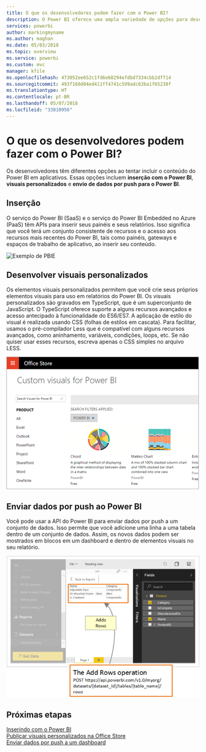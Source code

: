 ```yaml
---
title: O que os desenvolvedores podem fazer com o Power BI?
description: O Power BI oferece uma ampla variedade de opções para desenvolvedores. Isso vai desde a inserção até elementos visuais personalizados e conjuntos de dados de streaming.
services: powerbi
author: markingmyname
ms.author: maghan
ms.date: 05/03/2018
ms.topic: overview
ms.service: powerbi
ms.custom: mvc
manager: kfile
ms.openlocfilehash: 473052ee652c1fd6e68294efdbd7334cbb2df714
ms.sourcegitcommit: 493f160d04ed411ff4741c599adc63ba1f65230f
ms.translationtype: HT
ms.contentlocale: pt-BR
ms.lasthandoff: 05/07/2018
ms.locfileid: "33810956"
---
```

# <a name="what-can-developers-do-with-power-bi"></a>O que os desenvolvedores podem fazer com o Power BI?

Os desenvolvedores têm diferentes opções ao tentar incluir o conteúdo do Power BI em aplicativos. Essas opções incluem **inserção com o Power BI**, **visuais personalizados** e **envio de dados por push para o Power BI**.

## <a name="embedding"></a>Inserção
O serviço do Power BI (SaaS) e o serviço do Power BI Embedded no Azure (PaaS) têm APIs para inserir seus painéis e seus relatórios. Isso significa que você terá um conjunto consistente de recursos e o acesso aos recursos mais recentes do Power BI, tais como painéis, gateways e espaços de trabalho de aplicativo, ao inserir seu conteúdo.

![Exemplo de PBIE](media/what-can-you-do/what-can-you-do-01.png)

## <a name="develop-custom-visuals"></a>Desenvolver visuais personalizados
Os elementos visuais personalizados permitem que você crie seus próprios elementos visuais para uso em relatórios do Power BI. Os visuais personalizados são gravados em TypeScript, que é um superconjunto de JavaScript. O TypeScript oferece suporte a alguns recursos avançados e acesso antecipado à funcionalidade do ES6/ES7. A aplicação de estilo do visual é realizada usando CSS (folhas de estilos em cascata). Para facilitar, usamos o pré-compilador Less que é compatível com alguns recursos avançados, como aninhamento, variáveis, condições, loops, etc. Se não quiser usar esses recursos, escreva apenas o CSS simples no arquivo LESS.

![Exemplo de CV](media/what-can-you-do/powerbi-custom-visual-store.png)

## <a name="push-data-into-power-bi"></a>Enviar dados por push ao Power BI
Você pode usar a API do Power BI para enviar dados por push a um conjunto de dados. Isso permite que você adicione uma linha a uma tabela dentro de um conjunto de dados. Assim, os novos dados podem ser mostrados em blocos em um dashboard e dentro de elementos visuais no seu relatório.

![Exemplo de envio de dados por push](media/what-can-you-do/powerbi-push-data.png)

## <a name="next-steps"></a>Próximas etapas
[Inserindo com o Power BI](embedding.md)  
[Publicar visuais personalizados na Office Store](office-store.md)  
[Enviar dados por push a um dashboard](walkthrough-push-data.md)
